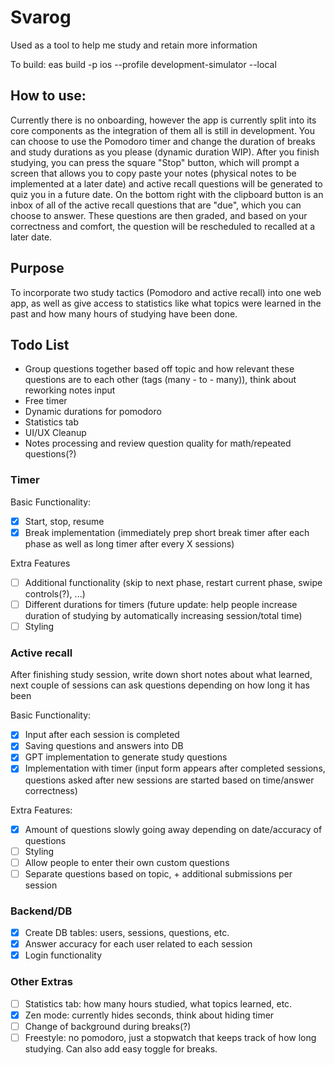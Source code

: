 # Svarog

Used as a tool to help me study and retain more information

To build: eas build -p ios --profile development-simulator --local

## How to use:

Currently there is no onboarding, however the app is currently split into its core components as the integration of them all is still in development. You can choose to use the Pomodoro timer and change the duration of breaks and study durations as you please (dynamic duration WIP). After you finish studying, you can press the square "Stop" button, which will prompt a screen that allows you to copy paste your notes (physical notes to be implemented at a later date) and active recall questions will be generated to quiz you in a future date. On the bottom right with the clipboard button is an inbox of all of the active recall questions that are "due", which you can choose to answer. These questions are then graded, and based on your correctness and comfort, the question will be rescheduled to recalled at a later date.

## Purpose

To incorporate two study tactics (Pomodoro and active recall) into one web app, as well as give access to statistics like what topics were learned in the past and how many hours of studying have been done.

## Todo List
- Group questions together based off topic and how relevant these questions are to each other (tags (many - to - many)), think about reworking notes input
- Free timer
- Dynamic durations for pomodoro
- Statistics tab
- UI/UX Cleanup
- Notes processing and review question quality for math/repeated questions(?)

### Timer

Basic Functionality:
- [X] Start, stop, resume
- [X] Break implementation (immediately prep short break timer after each phase as well as long timer after every X sessions)

Extra Features
- [ ] Additional functionality (skip to next phase, restart current phase, swipe controls(?), ...)
- [ ] Different durations for timers (future update: help people increase duration of studying by automatically increasing session/total time)
- [ ] Styling

### Active recall

After finishing study session, write down short notes about what learned, next couple of sessions can ask questions depending on how long it has been

Basic Functionality:
- [X] Input after each session is completed
- [X] Saving questions and answers into DB 
- [X] GPT implementation to generate study questions
- [X] Implementation with timer (input form appears after completed sessions, questions asked after new sessions are started based on time/answer correctness)

Extra Features:
- [X] Amount of questions slowly going away depending on date/accuracy of questions
- [ ] Styling
- [ ] Allow people to enter their own custom questions
- [ ] Separate questions based on topic, + additional submissions per session

### Backend/DB

- [x] Create DB tables: users, sessions, questions, etc.
- [X] Answer accuracy for each user related to each session
- [X] Login functionality

### Other Extras 
- [ ] Statistics tab: how many hours studied, what topics learned, etc.
- [X] Zen mode: currently hides seconds, think about hiding timer
- [ ] Change of background during breaks(?)
- [ ] Freestyle: no pomodoro, just a stopwatch that keeps track of how long studying. Can also add easy toggle for breaks.
